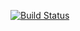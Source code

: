 [![Build Status](https://travis-ci.org/mattdumas/coincoin.svg?branch=master)](https://travis-ci.org/mattdumas/coincoin)
